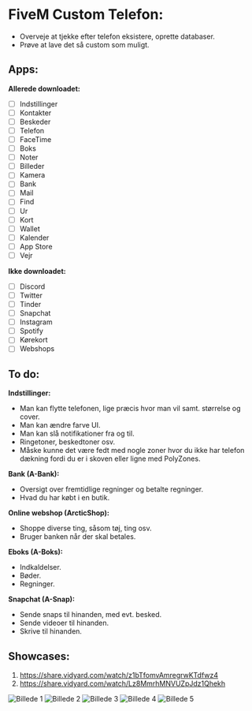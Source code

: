 # FiveM Custom Telefon:
- Overveje at tjekke efter telefon eksistere, oprette databaser.
- Prøve at lave det så custom som muligt.

## Apps:
**Allerede downloadet:**
- [ ] Indstillinger
- [ ] Kontakter
- [ ] Beskeder
- [ ] Telefon
- [ ] FaceTime
- [ ] Boks
- [ ] Noter
- [ ] Billeder
- [ ] Kamera
- [ ] Bank
- [ ] Mail
- [ ] Find
- [ ] Ur
- [ ] Kort
- [ ] Wallet
- [ ] Kalender
- [ ] App Store
- [ ] Vejr

**Ikke downloadet:**
- [ ] Discord
- [ ] Twitter
- [ ] Tinder
- [ ] Snapchat
- [ ] Instagram
- [ ] Spotify
- [ ] Kørekort
- [ ] Webshops

## To do:
**Indstillinger:**
- Man kan flytte telefonen, lige præcis hvor man vil samt. størrelse og cover.
- Man kan ændre farve UI.
- Man kan slå notifikationer fra og til.
- Ringetoner, beskedtoner osv.
- Måske kunne det være fedt med nogle zoner hvor du ikke har telefon dækning fordi du er i skoven eller ligne med PolyZones.

**Bank (A-Bank):**
- Oversigt over fremtidlige regninger og betalte regninger.
- Hvad du har købt i en butik.

**Online webshop (ArcticShop):**
- Shoppe diverse ting, såsom tøj, ting osv.
- Bruger banken når der skal betales.

**Eboks (A-Boks):**
- Indkaldelser.
- Bøder.
- Regninger.

**Snapchat (A-Snap):**
- Sende snaps til hinanden, med evt. besked.
- Sende videoer til hinanden.
- Skrive til hinanden.

## Showcases:
1. https://share.vidyard.com/watch/z1bTfomvAmregrwKTdfwz4
2. https://share.vidyard.com/watch/Lz8MmrhMNVUZpJdz1Qhekh

![Billede 1](https://arcticfireline.com/assets/files/img/fivem/af-phone/image1.png)
![Billede 2](https://arcticfireline.com/assets/files/img/fivem/af-phone/image2.png)
![Billede 3](https://arcticfireline.com/assets/files/img/fivem/af-phone/image3.png)
![Billede 4](https://arcticfireline.com/assets/files/img/fivem/af-phone/image4.png)
![Billede 5](https://arcticfireline.com/assets/files/img/fivem/af-phone/image5.png)
